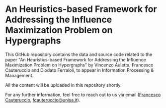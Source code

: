 # An Heuristics-based Framework for Addressing the Influence Maximization Problem on Hypergraphs

This GitHub repository contains the data and source code related to the paper "An Heuristics-based Framework for Addressing the Influence Maximization Problem on Hypergraphs" by Vincenzo Auletta, Francesco Cauteruccio and Diodato Ferraioli, to appear in Information Processing & Management.

All the content will be uploaded in this repository shortly.

For any further information, feel free to reach out to us via email ([Francesco Cauteruccio](https://francescocauteruccio.info), [fcauteruccio@unisa.it](mailto:fcauteruccio@unisa.it)).